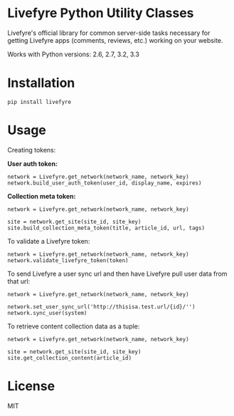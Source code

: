 Livefyre Python Utility Classes
===============================

Livefyre's official library for common server-side tasks necessary for getting Livefyre apps (comments, reviews, etc.) working on your website.

Works with Python versions: 2.6, 2.7, 3.2, 3.3

Installation
============

    pip install livefyre

Usage
=====

Creating tokens:

**User auth token:**

    network = Livefyre.get_network(network_name, network_key)
    network.build_user_auth_token(user_id, display_name, expires)

**Collection meta token:**

    network = Livefyre.get_network(network_name, network_key)

    site = network.get_site(site_id, site_key)
    site.build_collection_meta_token(title, article_id, url, tags)


To validate a Livefyre token:

    network = Livefyre.get_network(network_name, network_key)
    network.validate_livefyre_token(token)


To send Livefyre a user sync url and then have Livefyre pull user data from that url:

    network = Livefyre.get_network(network_name, network_key)
    
    network.set_user_sync_url('http://thisisa.test.url/{id}/'')
    network.sync_user(system)

        
To retrieve content collection data as a tuple:

    network = Livefyre.get_network(network_name, network_key)
    
    site = network.get_site(site_id, site_key)
    site.get_collection_content(article_id)

License
=======

MIT